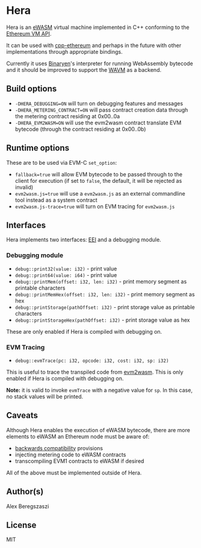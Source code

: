 # Hera

Hera is an [eWASM](https://github.com/ewasm/design) virtual machine implemented in C++ conforming to the [Ethereum VM API](https://github.com/ethereum/EIPs/issues/56).

It can be used with [cpp-ethereum](https://github.com/ethereum/cpp-ethereum) and perhaps in the future with other implementations through appropriate bindings.

Currently it uses [Binaryen](https://github.com/webassembly/binaryen)'s interpreter for running WebAssembly bytecode and it should be improved to support the [WAVM](https://github.com/AndrewScheidecker/WAVM) as a backend.

## Build options

- `-DHERA_DEBUGGING=ON` will turn on debugging features and messages
- `-DHERA_METERING_CONTRACT=ON` will pass contract creation data through the metering contract residing at 0x00..0a
- `-DHERA_EVM2WASM=ON` will use the evm2wasm contract translate EVM bytecode (through the contract residing at 0x00..0b)

## Runtime options

These are to be used via EVM-C `set_option`:

- `fallback=true` will allow EVM bytecode to be passed through to the client for execution (if set to `false`, the default, it will be rejected as invalid)
- `evm2wasm.js=true` will use a `evm2wasm.js` as an external commandline tool instead as a system contract
- `evm2wasm.js-trace=true` will turn on EVM tracing for `evm2wasm.js`

## Interfaces

Hera implements two interfaces: [EEI](https://github.com/ewasm/design/blob/master/eth_interface.md) and a debugging module.

### Debugging module

- `debug::print32(value: i32)` - print value
- `debug::print64(value: i64)` - print value
- `debug::printMem(offset: i32, len: i32)` - print memory segment as printable characters
- `debug::printMemHex(offset: i32, len: i32)` - print memory segment as hex
- `debug::printStorage(pathOffset: i32)` - print storage value as printable characters
- `debug::printStorageHex(pathOffset: i32)` - print storage value as hex

These are only enabled if Hera is compiled with debugging on.

### EVM Tracing

- `debug::evmTrace(pc: i32, opcode: i32, cost: i32, sp: i32)`

This is useful to trace the transpiled code from [evm2wasm](https://github.com/ewasm/evm2asm). This is only enabled if Hera is compiled with debugging on.

**Note:** it is valid to invoke `evmTrace` with a negative value for `sp`.  In this case, no stack values will be printed.

## Caveats

Although Hera enables the execution of eWASM bytecode, there are more elements to eWASM an Ethereum node must be aware of:

- [backwards compatibility](https://github.com/ewasm/design/blob/master/backwards_compatibility.md) provisions
- injecting metering code to eWASM contracts
- transcompiling EVM1 contracts to eWASM if desired

All of the above must be implemented outside of Hera.

## Author(s)

Alex Beregszaszi

## License

MIT
